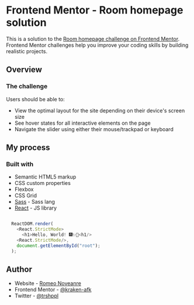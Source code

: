 # Frontend Mentor - Room homepage solution

This is a solution to the [Room homepage challenge on Frontend Mentor](https://www.frontendmentor.io/challenges/room-homepage-BtdBY_ENq). Frontend Mentor challenges help you improve your coding skills by building realistic projects. 

## Overview

### The challenge

Users should be able to:

- View the optimal layout for the site depending on their device's screen size
- See hover states for all interactive elements on the page
- Navigate the slider using either their mouse/trackpad or keyboard

## My process

### Built with

- Semantic HTML5 markup
- CSS custom properties
- Flexbox
- CSS Grid
- [Sass](https://sass-lang.com) - Sass lang
- [React](https://reactjs.org/) - JS library


```js

  ReactDOM.render(
    <React.StrictMode>
      <h1>Hello, World! 🎆✨🎉<h1/>
    <React.StrictMode/>,
    document.getElementById("root");
  );

```

## Author

- Website - [Romeo Noveanre](https://kraken-afk.github.io)
- Frontend Mentor - [@kraken-afk](https://www.frontendmentor.io/profile/kraken-afk)
- Twitter - [@trshppl](https://www.twitter.com/trshppl)
